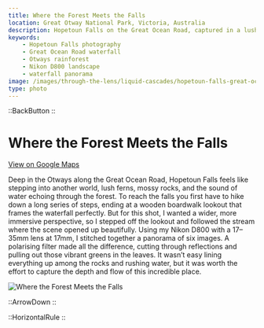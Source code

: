 ```yaml
---
title: Where the Forest Meets the Falls
location: Great Otway National Park, Victoria, Australia
description: Hopetoun Falls on the Great Ocean Road, captured in a lush panorama with a Nikon D800 and polariser to reveal the vibrant greens of the Otways.
keywords:
    - Hopetoun Falls photography
    - Great Ocean Road waterfall
    - Otways rainforest
    - Nikon D800 landscape
    - waterfall panorama
image: /images/through-the-lens/liquid-cascades/hopetoun-falls-great-ocean-road.jpg
type: photo
---
```


::BackButton
::

# Where the Forest Meets the Falls

<a href="https://www.google.com/maps/search/?api=1&query=Hopetoun+Falls,+Great+Otway+National+Park,+Victoria,+Australia" target="_blank" rel="noopener noreferrer">View on Google Maps</a>

Deep in the Otways along the Great Ocean Road, Hopetoun Falls feels like stepping into another world, lush ferns, mossy rocks, and the sound of water echoing through the forest. To reach the falls you first have to hike down a long series of steps, ending at a wooden boardwalk lookout that frames the waterfall perfectly. But for this shot, I wanted a wider, more immersive perspective, so I stepped off the lookout and followed the stream where the scene opened up beautifully. Using my Nikon D800 with a 17–35mm lens at 17mm, I stitched together a panorama of six images. A polarising filter made all the difference, cutting through reflections and pulling out those vibrant greens in the leaves. It wasn’t easy lining everything up among the rocks and rushing water, but it was worth the effort to capture the depth and flow of this incredible place.

![Where the Forest Meets the Falls](/images/through-the-lens/liquid-cascades/hopetoun-falls-great-ocean-road.jpg)

<div class="mb-8"></div>

::ArrowDown
::

<div class="mb-8"></div>

::HorizontalRule
::
